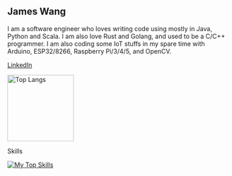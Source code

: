## James Wang
I am a software engineer who loves writing code using mostly in Java, Python and Scala. I am also love Rust and Golang, and used to be a C/C++ programmer.
I am also coding some IoT stuffs in my spare time with Arduino, ESP32/8266, Raspberry Pi/3/4/5, and OpenCV.
<p align="left">
   <a href="https://www.linkedin.com/in/james-w-8aab681/">
    LinkedIn
  </a>
</p>

<p align="left">
	<img alt="Top Langs" height="150px" src="https://github-readme-stats.vercel.app/api/top-langs/?username=JamesWang&layout=compact&show_icons=true&theme=dark" />
  <!--<img alt="github stats" height="150px" src="https://github-readme-stats.vercel.app/api?username=JamesWang&theme=dark&show_icons=false" />-->
</p>

<p>Skills</p>

[![My Top Skills](https://skillicons.dev/icons?i=java,scala,python,rust,golang,haskell,cpp,c,dart,javascript,spring,gradle,maven,linux,bash,redis,kafka,elasticsearch,git,docker,kubernetes,opencv,arduino,raspberrypi)](https://skillicons.dev)


<!--
**JamesWang/JamesWang** is a ✨ _special_ ✨ repository because its `README.md` (this file) appears on your GitHub profile.

Here are some ideas to get you started:

- 🔭 I’m currently working on Java, Scala, somtimes Python...
- 🌱 I’m currently learning Rust, Haskell...
- 👯 I’m looking to collaborate on ...
- 🤔 I’m looking for help with ...
- 💬 Ask me about ...
- 📫 How to reach me: ...
- 😄 Pronouns: ...
- ⚡ Fun fact: ...
-->

